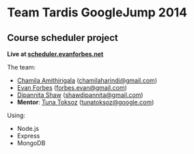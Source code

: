 Team Tardis GoogleJump 2014
============
Course scheduler project
------------
**Live at [scheduler.evanforbes.net](scheduler.evanforbes.net)**

The team:
* [Chamila Amithirigala](https://github.com/amithir2) (chamilaharindi@gmail.com)
* [Evan Forbes](https://github.com/eforbes) (forbes.evan@gmail.com)
* [Dipannita Shaw](https://github.com/dipannita08) (shawdipannita@gmail.com)
* **Mentor**: [Tuna Toksoz](https://github.com/tunatoksoz) (tunatoksoz@google.com)

Using:
* Node.js
* Express
* MongoDB
